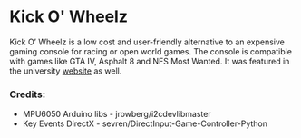 # Kick O' Wheelz

Kick O’ Wheelz is a low cost and user-friendly alternative to an expensive gaming console for racing or open world games. The console is compatible with games like GTA IV, Asphalt 8 and NFS Most Wanted. It was featured in the university [website] as well.

### Credits:
- MPU6050 Arduino libs - jrowberg/i2cdevlibmaster
- Key Events DirectX - sevren/DirectInput-Game-Controller-Python

[website]: <https://www.amity.edu/jaipur/studentworkdetail.aspx?sid=80&student=student>
